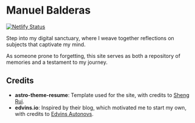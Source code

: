# Manuel Balderas

[![Netlify Status](https://api.netlify.com/api/v1/badges/f675a580-ba53-4247-8f38-3f971248791d/deploy-status)](https://app.netlify.com/sites/manuelbalderas/deploys)

Step into my digital sanctuary, where I weave together reflections on subjects that captivate my mind.

As someone prone to forgetting, this site serves as both a repository of memories and a testament to my journey.

## Credits

- **astro-theme-resume**: Template used for the site, with credits to [Sheng Rui](https://github.com/srleom/).
- **edvins.io**: Inspired by their blog, which motivated me to start my own, with credits to [Edvins Autonovs](https://github.com/ummahusla).
